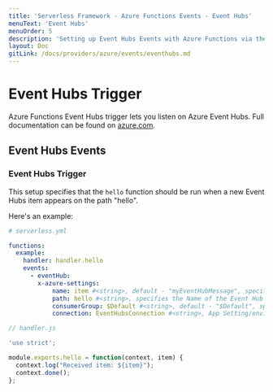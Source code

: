 ```yaml
---
title: 'Serverless Framework - Azure Functions Events - Event Hubs'
menuText: 'Event Hubs'
menuOrder: 5
description: 'Setting up Event Hubs Events with Azure Functions via the Serverless Framework'
layout: Doc
gitLink: /docs/providers/azure/events/eventhubs.md
---
```


# Event Hubs Trigger

Azure Functions Event Hubs trigger lets you listen on Azure Event Hubs. Full
documentation can be found on
[azure.com](https://docs.microsoft.com/en-us/azure/azure-functions/functions-bindings-event-hubs).

## Event Hubs Events

### Event Hubs Trigger

This setup specifies that the `hello` function should be run when a new Event
Hubs item appears on the path "hello".

Here's an example:

```yml
# serverless.yml

functions:
  example:
    handler: handler.hello
    events:
      - eventHub:
        x-azure-settings:
            name: item #<string>, default - "myEventHubMessage", specifies which name it's available on `context.bindings`
            path: hello #<string>, specifies the Name of the Event Hub
            consumerGroup: $Default #<string>, default - "$Default", specifies the consumerGroup to listen with
            connection: EventHubsConnection #<string>, App Setting/environment variable which contains Event Hubs Namespace Connection String
```

```javascript
// handler.js

'use strict';

module.exports.hello = function(context, item) {
  context.log("Received item: ${item}");
  context.done();
};
```
